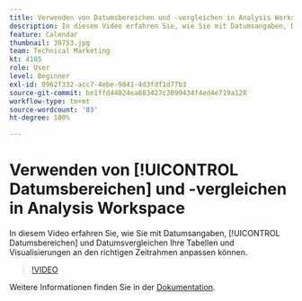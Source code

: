 ```yaml
---
title: Verwenden von Datumsbereichen und -vergleichen in Analysis Workspace
description: In diesem Video erfahren Sie, wie Sie mit Datumsangaben, Datumsbereichen und Datumsvergleichen Ihre Tabellen und Visualisierungen an den richtigen Zeitrahmen anpassen können.
feature: Calendar
thumbnail: 30753.jpg
team: Technical Marketing
kt: 4105
role: User
level: Beginner
exl-id: 0962f332-acc7-4ebe-9841-4d3fdf1d77b3
source-git-commit: be1ffd44024ea883427c3099434f4ed4e719a128
workflow-type: tm+mt
source-wordcount: '83'
ht-degree: 100%

---
```


# Verwenden von [!UICONTROL Datumsbereichen] und -vergleichen in Analysis Workspace

In diesem Video erfahren Sie, wie Sie mit Datumsangaben, [!UICONTROL Datumsbereichen] und Datumsvergleichen Ihre Tabellen und Visualisierungen an den richtigen Zeitrahmen anpassen können.

>[!VIDEO](https://video.tv.adobe.com/v/30753/?quality=12)

Weitere Informationen finden Sie in der [Dokumentation](https://experienceleague.adobe.com/docs/analytics/analyze/analysis-workspace/components/calendar-date-ranges/calendar.html?lang=de).
